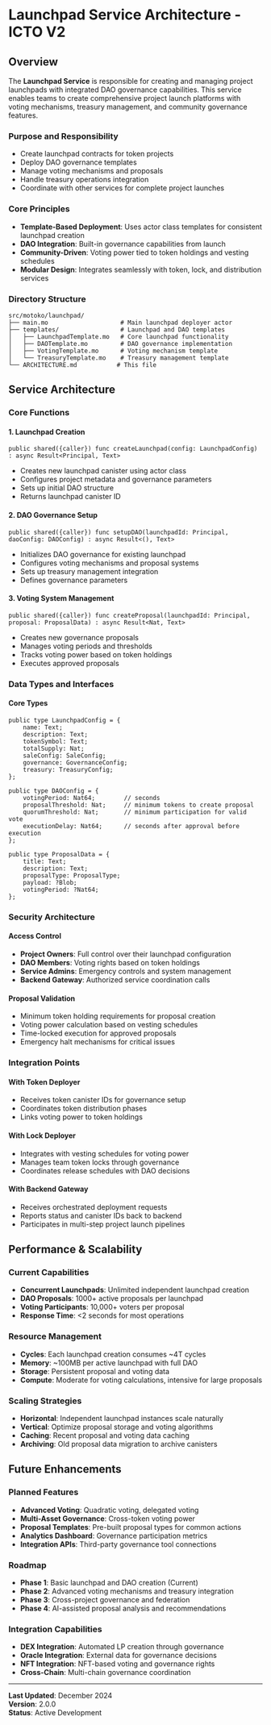 # Launchpad Service Architecture - ICTO V2

## Overview

The **Launchpad Service** is responsible for creating and managing project launchpads with integrated DAO governance capabilities. This service enables teams to create comprehensive project launch platforms with voting mechanisms, treasury management, and community governance features.

### Purpose and Responsibility
- Create launchpad contracts for token projects
- Deploy DAO governance templates
- Manage voting mechanisms and proposals
- Handle treasury operations integration
- Coordinate with other services for complete project launches

### Core Principles
- **Template-Based Deployment**: Uses actor class templates for consistent launchpad creation
- **DAO Integration**: Built-in governance capabilities from launch
- **Community-Driven**: Voting power tied to token holdings and vesting schedules
- **Modular Design**: Integrates seamlessly with token, lock, and distribution services

### Directory Structure
```
src/motoko/launchpad/
├── main.mo                    # Main launchpad deployer actor
├── templates/                 # Launchpad and DAO templates
│   ├── LaunchpadTemplate.mo   # Core launchpad functionality
│   ├── DAOTemplate.mo         # DAO governance implementation
│   ├── VotingTemplate.mo      # Voting mechanism template
│   └── TreasuryTemplate.mo    # Treasury management template
└── ARCHITECTURE.md           # This file
```

## Service Architecture

### Core Functions

#### 1. Launchpad Creation
```motoko
public shared({caller}) func createLaunchpad(config: LaunchpadConfig) : async Result<Principal, Text>
```
- Creates new launchpad canister using actor class
- Configures project metadata and governance parameters
- Sets up initial DAO structure
- Returns launchpad canister ID

#### 2. DAO Governance Setup
```motoko
public shared({caller}) func setupDAO(launchpadId: Principal, daoConfig: DAOConfig) : async Result<(), Text>
```
- Initializes DAO governance for existing launchpad
- Configures voting mechanisms and proposal systems
- Sets up treasury management integration
- Defines governance parameters

#### 3. Voting System Management
```motoko
public shared({caller}) func createProposal(launchpadId: Principal, proposal: ProposalData) : async Result<Nat, Text>
```
- Creates new governance proposals
- Manages voting periods and thresholds
- Tracks voting power based on token holdings
- Executes approved proposals

### Data Types and Interfaces

#### Core Types
```motoko
public type LaunchpadConfig = {
    name: Text;
    description: Text;
    tokenSymbol: Text;
    totalSupply: Nat;
    saleConfig: SaleConfig;
    governance: GovernanceConfig;
    treasury: TreasuryConfig;
};

public type DAOConfig = {
    votingPeriod: Nat64;        // seconds
    proposalThreshold: Nat;     // minimum tokens to create proposal
    quorumThreshold: Nat;       // minimum participation for valid vote
    executionDelay: Nat64;      // seconds after approval before execution
};

public type ProposalData = {
    title: Text;
    description: Text;
    proposalType: ProposalType;
    payload: ?Blob;
    votingPeriod: ?Nat64;
};
```

### Security Architecture

#### Access Control
- **Project Owners**: Full control over their launchpad configuration
- **DAO Members**: Voting rights based on token holdings
- **Service Admins**: Emergency controls and system management
- **Backend Gateway**: Authorized service coordination calls

#### Proposal Validation
- Minimum token holding requirements for proposal creation
- Voting power calculation based on vesting schedules
- Time-locked execution for approved proposals
- Emergency halt mechanisms for critical issues

### Integration Points

#### With Token Deployer
- Receives token canister IDs for governance setup
- Coordinates token distribution phases
- Links voting power to token holdings

#### With Lock Deployer
- Integrates with vesting schedules for voting power
- Manages team token locks through governance
- Coordinates release schedules with DAO decisions

#### With Backend Gateway
- Receives orchestrated deployment requests
- Reports status and canister IDs back to backend
- Participates in multi-step project launch pipelines

## Performance & Scalability

### Current Capabilities
- **Concurrent Launchpads**: Unlimited independent launchpad creation
- **DAO Proposals**: 1000+ active proposals per launchpad
- **Voting Participants**: 10,000+ voters per proposal
- **Response Time**: <2 seconds for most operations

### Resource Management
- **Cycles**: Each launchpad creation consumes ~4T cycles
- **Memory**: ~100MB per active launchpad with full DAO
- **Storage**: Persistent proposal and voting data
- **Compute**: Moderate for voting calculations, intensive for large proposals

### Scaling Strategies
- **Horizontal**: Independent launchpad instances scale naturally
- **Vertical**: Optimize proposal storage and voting algorithms
- **Caching**: Recent proposal and voting data caching
- **Archiving**: Old proposal data migration to archive canisters

## Future Enhancements

### Planned Features
- **Advanced Voting**: Quadratic voting, delegated voting
- **Multi-Asset Governance**: Cross-token voting power
- **Proposal Templates**: Pre-built proposal types for common actions
- **Analytics Dashboard**: Governance participation metrics
- **Integration APIs**: Third-party governance tool connections

### Roadmap
- **Phase 1**: Basic launchpad and DAO creation (Current)
- **Phase 2**: Advanced voting mechanisms and treasury integration
- **Phase 3**: Cross-project governance and federation
- **Phase 4**: AI-assisted proposal analysis and recommendations

### Integration Capabilities
- **DEX Integration**: Automated LP creation through governance
- **Oracle Integration**: External data for governance decisions
- **NFT Integration**: NFT-based voting and governance rights
- **Cross-Chain**: Multi-chain governance coordination

---

**Last Updated**: December 2024  
**Version**: 2.0.0  
**Status**: Active Development 
